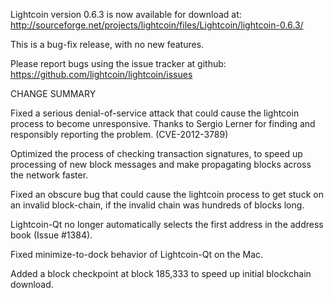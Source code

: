 Lightcoin version 0.6.3 is now available for download at:
  http://sourceforge.net/projects/lightcoin/files/Lightcoin/lightcoin-0.6.3/

This is a bug-fix release, with no new features.

Please report bugs using the issue tracker at github:
  https://github.com/lightcoin/lightcoin/issues

CHANGE SUMMARY

Fixed a serious denial-of-service attack that could cause the
lightcoin process to become unresponsive. Thanks to Sergio Lerner
for finding and responsibly reporting the problem. (CVE-2012-3789)

Optimized the process of checking transaction signatures, to
speed up processing of new block messages and make propagating
blocks across the network faster.

Fixed an obscure bug that could cause the lightcoin process to get
stuck on an invalid block-chain, if the invalid chain was
hundreds of blocks long.

Lightcoin-Qt no longer automatically selects the first address
in the address book (Issue #1384).

Fixed minimize-to-dock behavior of Lightcoin-Qt on the Mac.

Added a block checkpoint at block 185,333 to speed up initial
blockchain download.
